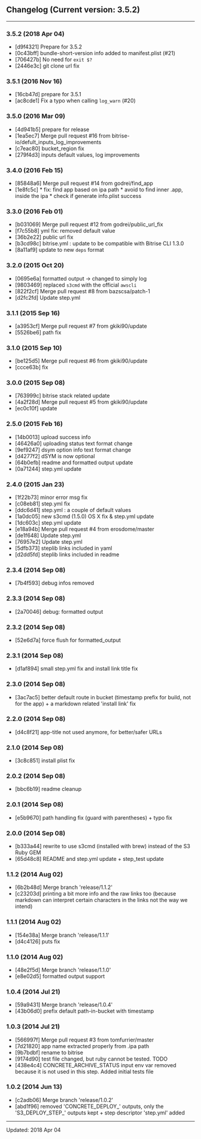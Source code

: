 ## Changelog (Current version: 3.5.2)

-----------------

### 3.5.2 (2018 Apr 04)

* [d9f4321] Prepare for 3.5.2
* [0c43bff] bundle-short-version info added to manifest.plist (#21)
* [706427b] No need for `exit $?`
* [2446e3c] git clone url fix

### 3.5.1 (2016 Nov 16)

* [16cb47d] prepare for 3.5.1
* [ac8cde1] Fix a typo when calling `log_warn` (#20)

### 3.5.0 (2016 Mar 09)

* [4d941b5] prepare for release
* [1ea5ec7] Merge pull request #16 from bitrise-io/defult_inputs_log_improvements
* [c7eac80] bucket_region fix
* [279f4d3] inputs default values, log improvements

### 3.4.0 (2016 Feb 15)

* [85848a6] Merge pull request #14 from godrei/find_app
* [1e8fc5c] * fix: find app based on ipa path * avoid to find inner .app, inside the ipa * check if generate info.plist success

### 3.3.0 (2016 Feb 01)

* [b031069] Merge pull request #12 from godrei/public_url_fix
* [f7c55b8] yml fix: removed default value
* [36b2e22] public url fix
* [b3cd98c] bitrise.yml : update to be compatible with Bitrise CLI 1.3.0
* [8a11af9] update to new `deps` format

### 3.2.0 (2015 Oct 20)

* [0695e6a] formatted output -> changed to simply log
* [9803469] replaced `s3cmd` with the official `awscli`
* [822f2cf] Merge pull request #8 from bazscsa/patch-1
* [d2fc2fd] Update step.yml

### 3.1.1 (2015 Sep 16)

* [a3953cf] Merge pull request #7 from gkiki90/update
* [5526be6] path fix

### 3.1.0 (2015 Sep 10)

* [be125d5] Merge pull request #6 from gkiki90/update
* [ccce63b] fix

### 3.0.0 (2015 Sep 08)

* [763999c] bitrise stack related update
* [4a2f28d] Merge pull request #5 from gkiki90/update
* [ec0c10f] update

### 2.5.0 (2015 Feb 16)

* [14b0013] upload success info
* [46426a0] uploading status text format change
* [9ef9247] dsym option info text format change
* [d4277f2] dSYM is now optional
* [64b0efb] readme and formatted output update
* [0a71244] step.yml update

### 2.4.0 (2015 Jan 23)

* [1f22b73] minor error msg fix
* [c08eb81] step.yml fix
* [ddc6d41] step.yml : a couple of default values
* [1a0dc05] new s3cmd (1.5.0) OS X fix & step.yml update
* [1dc603c] step.yml update
* [e18a94b] Merge pull request #4 from erosdome/master
* [de1f648] Update step.yml
* [76957e2] Update step.yml
* [5dfb373] steplib links included in yaml
* [d2dd5fd] steplib links included in readme

### 2.3.4 (2014 Sep 08)

* [7b4f593] debug infos removed

### 2.3.3 (2014 Sep 08)

* [2a70046] debug: formatted output

### 2.3.2 (2014 Sep 08)

* [52e6d7a] force flush for formatted_output

### 2.3.1 (2014 Sep 08)

* [d1af894] small step.yml fix and install link title fix

### 2.3.0 (2014 Sep 08)

* [3ac7ac5] better default route in bucket (timestamp prefix for build, not for the app) + a markdown related 'install link' fix

### 2.2.0 (2014 Sep 08)

* [d4c8f21] app-title not used anymore, for better/safer URLs

### 2.1.0 (2014 Sep 08)

* [3c8c851] install plist fix

### 2.0.2 (2014 Sep 08)

* [bbc6b19] readme cleanup

### 2.0.1 (2014 Sep 08)

* [e5b9670] path handling fix (guard with parentheses) + typo fix

### 2.0.0 (2014 Sep 08)

* [b333a44] rewrite to use s3cmd (installed with brew) instead of the S3 Ruby GEM
* [65d48c8] README and step.yml update + step_test update

### 1.1.2 (2014 Aug 02)

* [6b2b48d] Merge branch 'release/1.1.2'
* [c23203d] printing a bit more info and the raw links too (because markdown can interpret certain characters in the links not the way we intend)

### 1.1.1 (2014 Aug 02)

* [154e38a] Merge branch 'release/1.1.1'
* [d4c4126] puts fix

### 1.1.0 (2014 Aug 02)

* [48e2f5d] Merge branch 'release/1.1.0'
* [e8e02d5] formatted output support

### 1.0.4 (2014 Jul 21)

* [59a9431] Merge branch 'release/1.0.4'
* [43b06d0] prefix default path-in-bucket with timestamp

### 1.0.3 (2014 Jul 21)

* [566997f] Merge pull request #3 from tomfurrier/master
* [7d21820] app name extracted properly from .ipa path
* [9b7bdbf] rename to bitrise
* [9174d90] test file changed, but ruby cannot be tested. TODO
* [438e4c4] CONCRETE_ARCHIVE_STATUS input env var removed because it is not used in this step. Added initial tests file

### 1.0.2 (2014 Jun 13)

* [c2adb06] Merge branch 'release/1.0.2'
* [abd1f96] removed 'CONCRETE_DEPLOY_' outputs, only the 'S3_DEPLOY_STEP_' outputs kept + step descriptor 'step.yml' added

-----------------

Updated: 2018 Apr 04